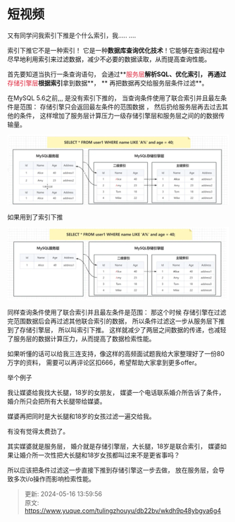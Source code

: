 # 短视频

 又有同学问我索引下推是个什么索引，我.....   ....



索引下推它不是一种索引！ 它是一种**数据库查询优化技术**！<font style="color:rgb(13, 13, 13);">它能够在查询过程中尽早地利用索引来过滤数据，减少不必要的数据读取，从而提高查询性能。</font>





首先要知道当执行一条查询语句，  会通过**<font style="color:#DF2A3F;">服务层</font>****解析SQL**、**优化索引**， 再通过**<font style="color:#DF2A3F;">存储引擎层</font>**根据索引**拿到数据**， ** 再把数据再交给服务层条件过滤**。



在MySQL 5.6之前,,,   是没有索引下推的，  当查询条件使用了联合索引并且最左条件是范围：    存储引擎只会返回最左条件的范围数据 ，  然后扔给服务层再去过去其他的条件，  这样增加了服务层计算压力一级存储引擎层和服务层之间的的数据传输量。

![1715262928254-517720df-7a0e-44ee-b712-b1615ed8a84f.png](./img/FR0P9sY6BbcLiptB/1715262928254-517720df-7a0e-44ee-b712-b1615ed8a84f-588049.png)

 



如果用到了索引下推

![1715266447727-40a1a1a1-ccd5-4eb2-8755-97f107509a9e.png](./img/FR0P9sY6BbcLiptB/1715266447727-40a1a1a1-ccd5-4eb2-8755-97f107509a9e-113049.png)   

同样查询条件使用了联合索引并且最左条件是范围： 那这个时候   存储引擎在过滤完范围数据后会再过滤其他联合索引的数据， 所以条件过滤这一步从服务层下推到了存储引擎层，  所以叫索引下推。  这样就减少了两层之间数据的传递，也减轻了服务层的数据计算压力，从而提高了数据检索性能。

 

如果听懂的话可以给我三连支持，像这样的高频面试题我给大家整理好了一份80万字的资料， 需要可以再评论区扣666，希望帮助大家拿到更多offer。









 









 



举个例子  

我让媒婆给我找大长腿，18岁的女朋友，      媒婆一个电话联系婚介所告诉了条件，     婚介所只会把所有大长腿带给媒婆。  

媒婆再把同时是大长腿和18岁的女孩过滤一遍交给我。  

 有没有觉得太费劲了。



 其实媒婆就是服务层， 婚介就是存储引擎层，大长腿，18岁是联合索引， 媒婆如果让婚介所一次性把大长腿和18岁女孩都叫过来不是更省事吗？

所以应该把条件过滤这一步直接下推到存储引擎这一步去做，  放在服务层，会导致多次i/o操作而影响检索性能。 













> 更新: 2024-05-16 13:59:56  
> 原文: <https://www.yuque.com/tulingzhouyu/db22bv/wkdh9p48ybgya6g4>